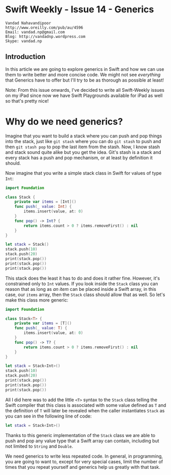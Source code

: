# Swift Weekly - Issue 14 - Generics

```
Vandad Nahavandipoor
http://www.oreilly.com/pub/au/4596
Email: vandad.np@gmail.com
Blog: http://vandadnp.wordpress.com
Skype: vandad.np
```

## Introduction
In this article we are going to explore generics in Swift and how we can use them to write better and more concise code. We might not see _everything_ that Generics have to offer but I'll try to be as thorough as possible at least! 

Note: From this issue onwards, I've decided to write all Swift-Weekly issues on my iPad since now we have Swift Playgrounds available for iPad as well so that's pretty nice!

# Why do we need generics?
Imagine that you want to build a stack where you can push and pop things into the stack, just like `git stash` where you can do `git stash` to push and then `git stash pop` to pop the last item from the stash. Now, I know stash and stack sound quite alike but you get the idea. Git's stash is a stack and every stack has a push and pop mechanism, or at least by definition it should.

Now imagine that you write a simple stack class in Swift for values of type `Int`:


```swift
import Foundation

class Stack {
    private var items = [Int]()
    func push(_ value: Int) {
        items.insert(value, at: 0)
    }
    func pop() -> Int? {
        return items.count > 0 ? items.removeFirst() : nil
    }
}

let stack = Stack()
stack.push(10)
stack.push(20)
print(stack.pop())
print(stack.pop())
print(stack.pop())

```

This stack does the least it has to do and does it rather fine. However, it's constrained only to `Int` values. If you look inside the `Stack` class you can reason that as long as _an item_ can be placed inside a Swift array, in this case, our `items` array, then the `Stack` class should allow that as well. So let's make this class more generic:

```swift
import Foundation

class Stack<T> {
    private var items = [T]()
    func push(_ value: T) {
        items.insert(value, at: 0)
    }
    func pop() -> T? {
        return items.count > 0 ? items.removeFirst() : nil
    }
}

let stack = Stack<Int>()
stack.push(10)
stack.push(20)
print(stack.pop())
print(stack.pop())
print(stack.pop())
```

All I did here was to add the little `<T>` syntax to the `Stack` class telling the Swift compiler that this class is associated with some value defined as `T` and the definition of `T` will later be revealed when the caller instantiates `Stack` as you can see in the following line of code:

```swift
let stack = Stack<Int>()
```

Thanks to this generic implementation of the `Stack` class we are able to push and pop any value type that a Swift array can contain, including but not limited to `String` and `Double`.

We need generics to write less repeated code. In general, in programming, you are going to want to, except for very special cases, limit the number of times that you repeat yourself and generics help us greatly with that task.



